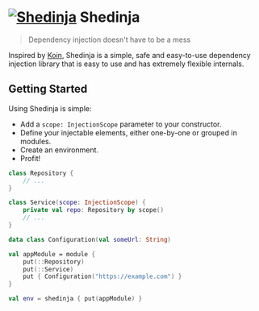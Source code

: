 # [![Shedinja](https://img.pokemondb.net/sprites/black-white/anim/normal/shedinja.gif)](http://pokemondb.net/pokedex/shedinja) Shedinja

> Dependency injection doesn't have to be a mess

Inspired by [Koin](https://insert-koin.io), Shedinja is a simple, safe and easy-to-use dependency injection library that is easy to use and has extremely flexible internals.

## Getting Started

Using Shedinja is simple:

* Add a `scope: InjectionScope` parameter to your constructor.
* Define your injectable elements, either one-by-one or grouped in modules.
* Create an environment.
* Profit!

```kotlin
class Repository {
    // ...
}

class Service(scope: InjectionScope) {
    private val repo: Repository by scope()
    // ...
}

data class Configuration(val someUrl: String)

val appModule = module {
    put(::Repository)
    put(::Service)
    put { Configuration("https://example.com") }
}

val env = shedinja { put(appModule) }
```

